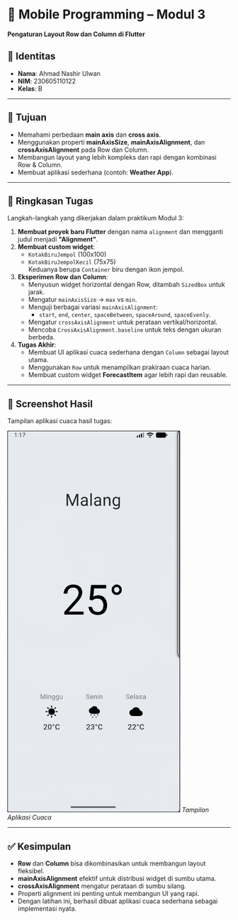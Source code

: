 # 📱 Mobile Programming – Modul 3
**Pengaturan Layout Row dan Column di Flutter**

## 👤 Identitas
- **Nama**: Ahmad Nashir Ulwan  
- **NIM**: 230605110122  
- **Kelas**: B  

---

## 🎯 Tujuan
- Memahami perbedaan **main axis** dan **cross axis**.  
- Menggunakan properti **mainAxisSize**, **mainAxisAlignment**, dan **crossAxisAlignment** pada Row dan Column.  
- Membangun layout yang lebih kompleks dan rapi dengan kombinasi Row & Column.  
- Membuat aplikasi sederhana (contoh: **Weather App**).  

---

## 📝 Ringkasan Tugas
Langkah-langkah yang dikerjakan dalam praktikum Modul 3:

1. **Membuat proyek baru Flutter** dengan nama `alignment` dan mengganti judul menjadi **"Alignment"**.  
2. **Membuat custom widget**:  
   - `KotakBiruJempol` (100x100)  
   - `KotakBiruJempolKecil` (75x75)  
   Keduanya berupa `Container` biru dengan ikon jempol.  
3. **Eksperimen Row dan Column**:  
   - Menyusun widget horizontal dengan Row, ditambah `SizedBox` untuk jarak.  
   - Mengatur `mainAxisSize` → `max` vs `min`.  
   - Menguji berbagai variasi `mainAxisAlignment`:  
     - `start`, `end`, `center`, `spaceBetween`, `spaceAround`, `spaceEvenly`.  
   - Mengatur `crossAxisAlignment` untuk perataan vertikal/horizontal.  
   - Mencoba `CrossAxisAlignment.baseline` untuk teks dengan ukuran berbeda.  
4. **Tugas Akhir**:  
   - Membuat UI aplikasi cuaca sederhana dengan `Column` sebagai layout utama.  
   - Menggunakan `Row` untuk menampilkan prakiraan cuaca harian.  
   - Membuat custom widget **ForecastItem** agar lebih rapi dan reusable.  

---

## 📸 Screenshot Hasil
Tampilan aplikasi cuaca hasil tugas:  

![Modul 3 Result](./assets/region-20250930-081828.png)
*Tampilan Aplikasi Cuaca*

---

## ✅ Kesimpulan
- **Row** dan **Column** bisa dikombinasikan untuk membangun layout fleksibel.  
- **mainAxisAlignment** efektif untuk distribusi widget di sumbu utama.  
- **crossAxisAlignment** mengatur perataan di sumbu silang.  
- Properti alignment ini penting untuk membangun UI yang rapi.  
- Dengan latihan ini, berhasil dibuat aplikasi cuaca sederhana sebagai implementasi nyata.  
